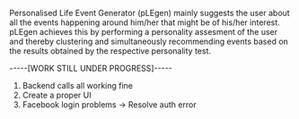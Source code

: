 Personalised Life Event Generator (pLEgen) mainly suggests the user about all the events happening around him/her that might be of his/her interest. 
pLEgen achieves this by performing a personality assesment of the user and thereby clustering and simultaneously recommending events based on the results obtained by the respective personality test.

-----[WORK STILL UNDER PROGRESS]-----

1. Backend calls all working fine
2. Create a proper UI
3. Facebook login problems  -> Resolve auth error